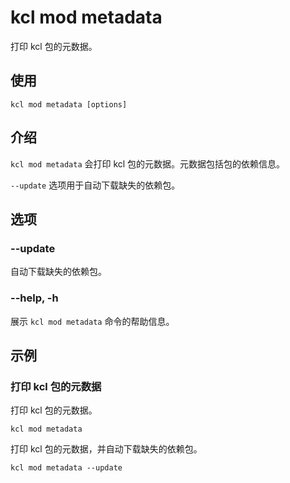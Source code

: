 # kcl mod metadata

打印 kcl 包的元数据。

## 使用

```shell
kcl mod metadata [options]
```

## 介绍

`kcl mod metadata` 会打印 kcl 包的元数据。元数据包括包的依赖信息。

`--update` 选项用于自动下载缺失的依赖包。

## 选项

### --update

自动下载缺失的依赖包。

### --help, -h

展示 `kcl mod metadata` 命令的帮助信息。

## 示例

### 打印 kcl 包的元数据

打印 kcl 包的元数据。

```shell
kcl mod metadata
```

打印 kcl 包的元数据，并自动下载缺失的依赖包。

```shell
kcl mod metadata --update
```
